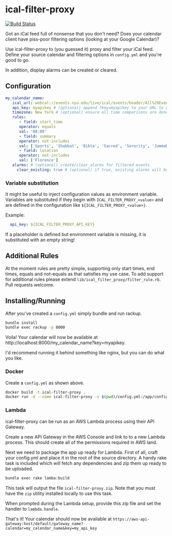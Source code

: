 # ical-filter-proxy

[![Build Status](https://circleci.com/gh/darkphnx/ical-filter-proxy.svg?style=svg)](https://circleci.com/gh/darkphnx/ical-filter-proxy)

Got an iCal feed full of nonsense that you don't need? Does your calendar client have piss-poor
filtering options (looking at your Google Calendar)?

Use ical-filter-proxy to (you guessed it) proxy and filter your iCal feed. Define your source
calendar and filtering options in `config.yml` and you're good to go.

In addition, display alarms can be created or cleared.

## Configuration

```yaml
my_calendar_name:
   ical_url: webcal://events.nyu.edu/live/ical/events/header/All%20Events # Source calendar
   api_key: myapikey # (optional) append ?key=myapikey to your URL to grant access
   timezone: New York # (optional) ensure all time comparisons are done in this TZ
   rules:
      - field: start_time
      operator: equals
      val: '08:00'
      - field: summary
      operator: not-includes
      val: ['Sports', 'Shabbat', 'Bible', 'Sacred', 'Sorority', 'Jummah']
      - field: location
      operator: not-includes
      val: ['Florence']
   alarms: # (optional) create/clear alarms for filtered events
     clear_existing: true # (optional) if true, existing alarms will be removed, default: false 
```



### Variable substitution

It might be useful to inject configuration values as environment variable.  
Variables are substituted if they begin with `ICAL_FILTER_PROXY_<value>` and are defined in the configuration like `${ICAL_FILTER_PROXY_<value>}`.  

Example: 
```yaml
  api_key: ${ICAL_FILTER_PROXY_API_KEY}
```

If a placeholder is defined but environment variable is missing, it is substituted with an empty string!

## Additional Rules

At the moment rules are pretty simple, supporting only start times, end times, equals and
not-equals as that satisfies my use case. To add support for additional rules please extend
`lib/ical_filter_proxy/filter_rule.rb`. Pull requests welcome.

## Installing/Running

After you've created a `config.yml` simply bundle and run rackup.

```bash
bundle install
bundle exec rackup -p 8000
```

Voila! Your calendar will now be available at http://localhost:8000/my_calendar_name?key=myapikey.


I'd recommend running it behind something like nginx, but you can do what you like.

### Docker

Create a `config.yml` as shown above.

```bash
docker build -t ical-filter-proxy .
docker run -d --name ical-filter-proxy -v $(pwd)/config.yml:/app/config.yml -p 8000:8000 ical-filter-proxy
```

### Lambda

ical-filter-proxy can be run as an AWS Lambda process using their API Gateway.

Create a new API Gateway in the AWS Console and link to to a new Lambda process. This should create all of the permissions required in AWS land.

Next we need to package the app up ready for Lambda. First of all, craft your config.yml and place it in the root of the source directory. A handy rake task is included which will fetch any dependencies and zip them up ready to be uploaded.

```bash
bundle exec rake lamba:build
```

This task will output the file `ical-filter-proxy.zip`. Note that you must have the `zip` utility installed locally to use this task.

When prompted during the Lambda setup, provide this zip file and set the handler to `lambda.handle`.

That's it! Your calendar should now be available at `https://aws-api-gateway-host/default/gateway_name?calendar=my_calendar_name&key=my_api_key`
